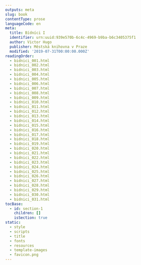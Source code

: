```yaml
---
outputs: meta
slug: book
contentType: prose
languageCode: en
meta:
  title: Bídníci I
  identifier: urn:uuid:939e570b-6c4c-4969-b9ba-b6c3405375f1
  author: Victor Hugo
  publisher: Městská knihovna v Praze
  modified: '2019-07-31T00:00:00.000Z'
readingOrder:
  - bidnici_001.html
  - bidnici_002.html
  - bidnici_003.html
  - bidnici_004.html
  - bidnici_005.html
  - bidnici_006.html
  - bidnici_007.html
  - bidnici_008.html
  - bidnici_009.html
  - bidnici_010.html
  - bidnici_011.html
  - bidnici_012.html
  - bidnici_013.html
  - bidnici_014.html
  - bidnici_015.html
  - bidnici_016.html
  - bidnici_017.html
  - bidnici_018.html
  - bidnici_019.html
  - bidnici_020.html
  - bidnici_021.html
  - bidnici_022.html
  - bidnici_023.html
  - bidnici_024.html
  - bidnici_025.html
  - bidnici_026.html
  - bidnici_027.html
  - bidnici_028.html
  - bidnici_029.html
  - bidnici_030.html
  - bidnici_031.html
tocBase:
  - id: section-1
    children: []
    isSection: true
static:
  - style
  - scripts
  - title
  - fonts
  - resources
  - template-images
  - favicon.png
---
```


